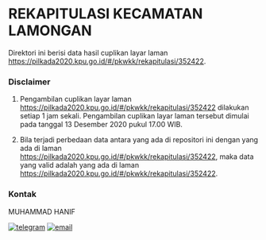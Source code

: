 
# REKAPITULASI KECAMATAN LAMONGAN

Direktori ini berisi data hasil cuplikan layar laman https://pilkada2020.kpu.go.id/#/pkwkk/rekapitulasi/352422.

### Disclaimer

1. Pengambilan cuplikan layar laman https://pilkada2020.kpu.go.id/#/pkwkk/rekapitulasi/352422 dilakukan setiap 1 jam sekali. Pengambilan cuplikan layar laman tersebut dimulai pada tanggal 13 Desember 2020 pukul 17.00 WIB.

2. Bila terjadi perbedaan data antara yang ada di repositori ini dengan yang ada di laman https://pilkada2020.kpu.go.id/#/pkwkk/rekapitulasi/352422, maka data yang valid adalah yang ada di laman https://pilkada2020.kpu.go.id/#/pkwkk/rekapitulasi/352422.

### Kontak

MUHAMMAD HANIF

[![telegram](https://img.shields.io/badge/telegram-@muhammad__hanif-blue)](https://t.me/muhammad_hanif) [![email](https://img.shields.io/badge/email-moehammadhanif@gmail.com-white)](mailto:moehammadhanif@gmail.com)


